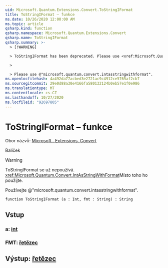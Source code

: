 ```yaml
---
uid: Microsoft.Quantum.Extensions.Convert.ToStringIFormat
title: ToStringIFormat – funkce
ms.date: 10/26/2020 12:00:00 AM
ms.topic: article
qsharp.kind: function
qsharp.namespace: Microsoft.Quantum.Extensions.Convert
qsharp.name: ToStringIFormat
qsharp.summary: >-
  > [!WARNING]

  > ToStringIFormat has been deprecated. Please use <xref:Microsoft.Quantum.Convert.IntAsStringWithFormat> instead.

  >

  > Please use @"microsoft.quantum.convert.intasstringwithformat".
ms.openlocfilehash: 4a492da77acbed3e2721ac9c4912ce5765af2cb7
ms.sourcegitcommit: 29e0d88a30e4166fa580132124b0eb57e1f0e986
ms.translationtype: MT
ms.contentlocale: cs-CZ
ms.lasthandoff: 10/27/2020
ms.locfileid: "92697805"
---
```

# <a name="tostringiformat-function"></a>ToStringIFormat – funkce

Obor názvů: [Microsoft.. Extensions. Convert](xref:Microsoft.Quantum.Extensions.Convert)

Balíček [](https://nuget.org/packages/)


> [!WARNING]
> ToStringIFormat se už nepoužívá. <xref:Microsoft.Quantum.Convert.IntAsStringWithFormat>Místo toho ho použijte.
>
> Používejte @"microsoft.quantum.convert.intasstringwithformat".



```qsharp
function ToStringIFormat (a : Int, fmt : String) : String
```


## <a name="input"></a>Vstup

### <a name="a--int"></a>a: [int](xref:microsoft.quantum.lang-ref.int)




### <a name="fmt--string"></a>FMT: [řetězec](xref:microsoft.quantum.lang-ref.string)





## <a name="output--string"></a>Výstup: [řetězec](xref:microsoft.quantum.lang-ref.string)

